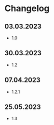 # Changelog

## 03.03.2023

- 1.0

## 30.03.2023

- 1.2

## 07.04.2023

- 1.2.1

## 25.05.2023

- 1.3
